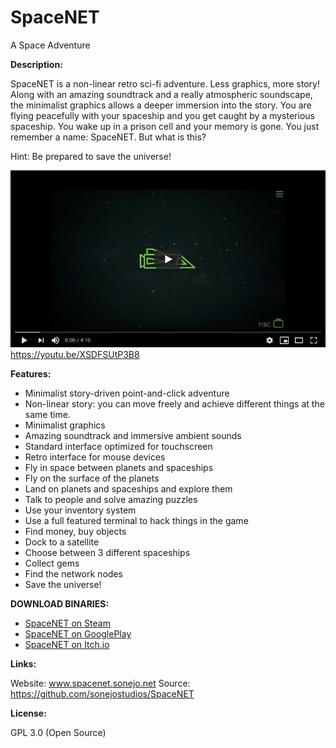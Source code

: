# SpaceNET
A Space Adventure

__Description:__

SpaceNET is a non-linear retro sci-fi adventure. Less graphics, more story! Along with an amazing soundtrack and a really atmospheric soundscape, the minimalist graphics allows a deeper immersion into the story.
You are flying peacefully with your spaceship and you get caught by a mysterious spaceship. You wake up in a prison cell and your memory is gone. You just remember a name: SpaceNET. But what is this?

Hint: Be prepared to save the universe! 


[![SpaceNET](./docs/SpaceNETtrailer.png)](https://youtu.be/XSDFSUtP3B8)
https://youtu.be/XSDFSUtP3B8


__Features:__

* Minimalist story-driven point-and-click adventure
* Non-linear story: you can move freely and achieve different things at the same time.
* Minimalist graphics
* Amazing soundtrack and immersive ambient sounds
* Standard interface optimized for touchscreen
* Retro interface for mouse devices
* Fly in space between planets and spaceships
* Fly on the surface of the planets
* Land on planets and spaceships and explore them
* Talk to people and solve amazing puzzles
* Use your inventory system
* Use a full featured terminal to hack things in the game
* Find money, buy objects
* Dock to a satellite
* Choose between 3 different spaceships
* Collect gems
* Find the network nodes
* Save the universe!



__DOWNLOAD BINARIES:__

* [SpaceNET on Steam](https://store.steampowered.com/app/1511240/SpaceNET/)
* [SpaceNET on GooglePlay](https://play.google.com/store/apps/details?id=net.sonejo.spacenet)
* [SpaceNET on Itch.io](https://sonejo.itch.io/spacenet)


__Links:__

Website: www.spacenet.sonejo.net
Source: https://github.com/sonejostudios/SpaceNET


__License:__

GPL 3.0 (Open Source)

